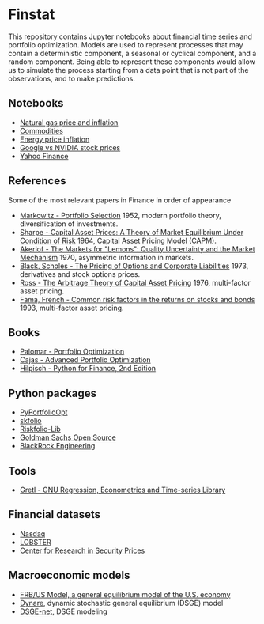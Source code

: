 Finstat
=======
This repository contains Jupyter notebooks about financial time series and portfolio optimization.
Models are used to represent processes that may contain a deterministic component, a seasonal or cyclical component, and a random component. Being able to represent these components would allow us to simulate the process starting from a data point that is not part of the observations, and to make predictions.


## Notebooks
* [Natural gas price and inflation](experiments/energy_price_inflation.ipynb)
* [Commodities](experiments/commodities.ipynb)
* [Energy price inflation](experiments/energy_price_inflation.ipynb)
* [Google vs NVIDIA stock prices](goog_nvda_prces.ipynb)
* [Yahoo Finance](experiments/yahoo_finance.ipynb)

## References
Some of the most relevant papers in Finance in order of appearance

* [Markowitz - Portfolio Selection](https://doi.org/10.2307/2975974) 1952, modern portfolio theory, diversification of investments.
* [Sharpe - Capital Asset Prices: A Theory of Market Equilibrium Under Condition of Risk](https://doi.org/10.1111/j.1540-6261.1964.tb02865.x) 1964, Capital Asset Pricing Model (CAPM).
* [Akerlof - The Markets for "Lemons": Quality Uncertainty and the Market Mechanism](https://www.jstor.org/stable/1879431) 1970, asymmetric information in markets.
* [Black, Scholes - The Pricing of Options and Corporate Liabilities](https://doi.org/10.1142/9789814759588_0001) 1973, derivatives and stock options prices.
* [Ross - The Arbitrage Theory of Capital Asset Pricing](https://www.sciencedirect.com/science/article/abs/pii/0022053176900466?via%3Dihub) 1976, multi-factor asset pricing.
* [Fama, French - Common risk factors in the returns on stocks and bonds](https://www.sciencedirect.com/science/article/abs/pii/0304405X93900235) 1993, multi-factor asset pricing.

## Books
* [Palomar - Portfolio Optimization](palomar/README.md)
* [Cajas - Advanced Portfolio Optimization](cajas/README.md)
* [Hilpisch - Python for Finance, 2nd Edition](hilpisch/README.md)

## Python packages
* [PyPortfolioOpt](https://pyportfolioopt.readthedocs.io/en/latest/)  
* [skfolio](https://skfolio.org/)  
* [Riskfolio-Lib](https://pypi.org/project/Riskfolio-Lib/)
* [Goldman Sachs Open Source](https://developer.gs.com/)
* [BlackRock Engineering](https://engineering.blackrock.com/)  

## Tools
* [Gretl - GNU Regression, Econometrics and Time-series Library](https://gretl.sourceforge.net/)

## Financial datasets
* [Nasdaq](https://www.nasdaq.com/)
* [LOBSTER](https://lobsterdata.com/info/DataSamples.php)
* [Center for Research in Security Prices](https://www.crsp.org/)

## Macroeconomic models
* [FRB/US Model, a general equilibrium model of the U.S. economy](https://www.federalreserve.gov/econres/us-models-about.htm)
* [Dynare](https://www.dynare.org/), dynamic stochastic general equilibrium (DSGE) model
* [DSGE-net](https://www.dsge.net/), DSGE modeling 

